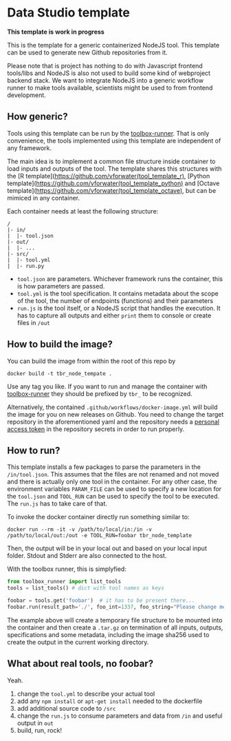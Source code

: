 # Data Studio template

**This template is work in progress**

This is the template for a generic containerized NodeJS tool. This template can be used to generate new Github repositories from it.

Please note that is project has nothing to do with Javascript frontend tools/libs and NodeJS is also not used to
build some kind of webproject backend stack. We want to integrate NodeJS into a generic workflow runner to make tools available, 
scientists might be used to from frontend development.

## How generic?

Tools using this template can be run by the [toolbox-runner](https://github.com/hydrocode-de/tool-runner). 
That is only convenience, the tools implemented using this template are independent of any framework.

The main idea is to implement a common file structure inside container to load inputs and outputs of the 
tool. The template shares this structures with the [R template](https://github.com/vforwater(tool_template_r),
[Python template](https://github.com/vforwater(tool_template_python)
and [Octave template](https://github.com/vforwater(tool_template_octave), but can be mimiced in any container.

Each container needs at least the following structure:

```
/
|- in/
|  |- tool.json
|- out/
|  |- ...
|- src/
|  |- tool.yml
|  |- run.py
```

* `tool.json` are parameters. Whichever framework runs the container, this is how parameters are passed.
* `tool.yml` is the tool specification. It contains metadata about the scope of the tool, the number of endpoints (functions) and their parameters
* `run.js` is the tool itself, or a NodeJS script that handles the execution. It has to capture all outputs and either `print` them to console or create files in `/out`


## How to build the image?

You can build the image from within the root of this repo by
```
docker build -t tbr_node_tempate .
```

Use any tag you like. If you want to run and manage the container with [toolbox-runner](https://github.com/hydrocode-de/tool-runner)
they should be prefixed by `tbr_` to be recognized. 

Alternatively, the contained `.github/workflows/docker-image.yml` will build the image for you 
on new releases on Github. You need to change the target repository in the aforementioned yaml and the repository needs a 
[personal access token](https://docs.github.com/en/authentication/keeping-your-account-and-data-secure/creating-a-personal-access-token)
in the repository secrets in order to run properly.

## How to run?

This template installs a few packages to parse the parameters in the `/in/tool.json`. This assumes that
the files are not renamed and not moved and there is actually only one tool in the container. For any other case, the environment variables `PARAM_FILE` can be used to specify a new location for the `tool.json` and `TOOL_RUN` can be used to specify the tool to be executed.
The `run.js` has to take care of that.

To invoke the docker container directly run something similar to:
```
docker run --rm -it -v /path/to/local/in:/in -v /path/to/local/out:/out -e TOOL_RUN=foobar tbr_node_template
```

Then, the output will be in your local out and based on your local input folder. Stdout and Stderr are also connected to the host.

With the toolbox runner, this is simplyfied:

```python
from toolbox_runner import list_tools
tools = list_tools() # dict with tool names as keys

foobar = tools.get('foobar')  # it has to be present there...
foobar.run(result_path='./', foo_int=1337, foo_string="Please change me")
```
The example above will create a temporary file structure to be mounted into the container and then create a `.tar.gz` on termination of all 
inputs, outputs, specifications and some metadata, including the image sha256 used to create the output in the current working directory.

## What about real tools, no foobar?

Yeah. 

1. change the `tool.yml` to describe your actual tool
2. add any `npm install` or `apt-get install` needed to the dockerfile
3. add additional source code to `/src`
4. change the `run.js` to consume parameters and data from `/in` and useful output in `out`
5. build, run, rock!

